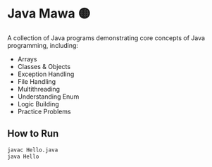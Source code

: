 # Java Mawa 🟡

A collection of Java programs demonstrating core concepts of Java programming, including:
- Arrays
- Classes & Objects
- Exception Handling
- File Handling
- Multithreading
- Understanding Enum
- Logic Building
- Practice Problems

## How to Run
```bash
javac Hello.java
java Hello
